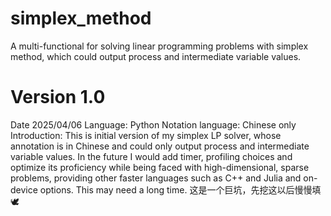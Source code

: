 # simplex_method
A multi-functional for solving linear programming problems with simplex method, which could output process and intermediate variable values.

# Version 1.0
Date 2025/04/06
Language: Python
Notation language: Chinese only
Introduction: This is initial version of my simplex LP solver, whose annotation is in Chinese and could only output process and intermediate variable values.
In the future I would add timer, profiling choices and optimize its proficiency while being faced with high-dimensional, sparse problems, providing other faster languages such as C++ and Julia and on-device options.
This may need a long time. 这是一个巨坑，先挖这以后慢慢填🕊
